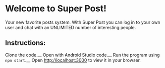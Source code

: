 # Welcome to Super Post!

Your new favorite posts system. With Super Post you can log in to your own user and chat with an UNLIMITED number of interesting people.

## Instructions:

Clone the code.__
Open with Android Studio code.__
Run the program using `npm start`.__
Open [http://localhost:3000](http://localhost:3000) to view it in your browser.
